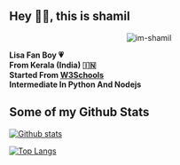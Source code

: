 ## Hey 👋🏻, this is shamil
<div align="center">

  <img src="https://komarev.com/ghpvc/?username=im-shamil" alt="im-shamil"/>

</div>

__Lisa Fan Boy 💗
<br>
From Kerala (India) 🇮🇳
<br>
Started From [W3Schools](https://www.w3schools.com)
<br>
Intermediate In Python And Nodejs__

## Some of my Github Stats

[![Github stats](https://github-readme-stats.vercel.app/api?username=im-shamil&show_icons=true&include_all_commits=true)](https://github.com/im-shamil/github-readme-stats)

[![Top Langs](https://github-readme-stats.vercel.app/api/top-langs/?username=im-shamil&layout=compact)](https://github.com/im-shamil/github-readme-stats)
